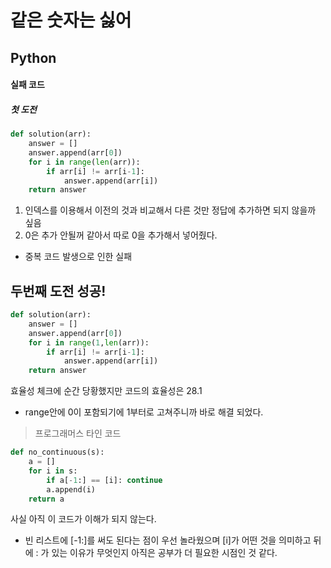 # 같은 숫자는 싫어
## Python
#### 실패 코드
##### 첫 도전
```python
def solution(arr):
    answer = []
    answer.append(arr[0])
    for i in range(len(arr)):
        if arr[i] != arr[i-1]:
            answer.append(arr[i])
    return answer
```
1. 인덱스를 이용해서 이전의 것과 비교해서 다른 것만 정답에 추가하면 되지 않을까 싶음
2. 0은 추가 안될꺼 같아서 따로 0을 추가해서 넣어줬다.
- 중복 코드 발생으로 인한 실패
## 두번째 도전 성공!
```python
def solution(arr):
    answer = []
    answer.append(arr[0])
    for i in range(1,len(arr)):
        if arr[i] != arr[i-1]:
            answer.append(arr[i])
    return answer
```
효율성 체크에 순간 당황했지만 코드의 효율성은 28.1
- range안에 0이 포함되기에 1부터로 고쳐주니까 바로 해결 되었다.

> 프로그래머스 타인 코드
```python
def no_continuous(s):
    a = []
    for i in s:
        if a[-1:] == [i]: continue
        a.append(i)
    return a
```
사실 아직 이 코드가 이해가 되지 않는다.
- 빈 리스트에 [-1:]를 써도 된다는 점이 우선 놀라웠으며 [i]가 어떤 것을 의미하고 뒤에 : 가 있는 이유가 무엇인지 아직은 공부가 더 필요한 시점인 것 같다.